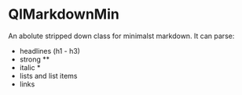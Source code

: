 # QlMarkdownMin

An abolute stripped down class for minimalst markdown.
It can parse:

* headlines (h1 - h3)
* strong **
* italic * 
* lists and list items
* links
